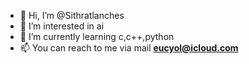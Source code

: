 - 👋 Hi, I’m @Sithratlanches
- 👀 I’m interested in ai
- 🌱 I’m currently learning c,c++,python
- 📫 You can reach to me via mail **eucyol@icloud.com**

<!---
Sithratlanches/Sithratlanches is a ✨ special ✨ repository because its `README.md` (this file) appears on your GitHub profile.
You can click the Preview link to take a look at your changes.
--->
